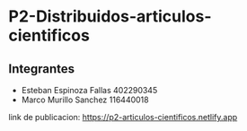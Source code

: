 # P2-Distribuidos-articulos-cientificos

## Integrantes

- Esteban Espinoza Fallas 402290345
- Marco Murillo Sanchez 116440018

link de publicacion:
https://p2-articulos-cientificos.netlify.app